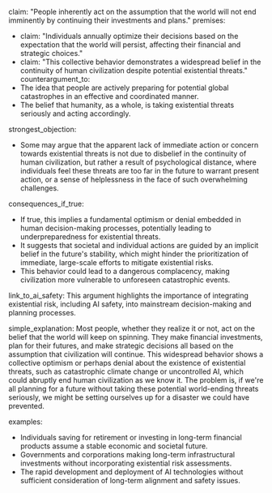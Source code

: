 claim: "People inherently act on the assumption that the world will not end imminently by continuing their investments and plans."
premises:
  - claim: "Individuals annually optimize their decisions based on the expectation that the world will persist, affecting their financial and strategic choices."
  - claim: "This collective behavior demonstrates a widespread belief in the continuity of human civilization despite potential existential threats."
counterargument_to:
  - The idea that people are actively preparing for potential global catastrophes in an effective and coordinated manner.
  - The belief that humanity, as a whole, is taking existential threats seriously and acting accordingly.

strongest_objection:
  - Some may argue that the apparent lack of immediate action or concern towards existential threats is not due to disbelief in the continuity of human civilization, but rather a result of psychological distance, where individuals feel these threats are too far in the future to warrant present action, or a sense of helplessness in the face of such overwhelming challenges.

consequences_if_true:
  - If true, this implies a fundamental optimism or denial embedded in human decision-making processes, potentially leading to underpreparedness for existential threats.
  - It suggests that societal and individual actions are guided by an implicit belief in the future's stability, which might hinder the prioritization of immediate, large-scale efforts to mitigate existential risks.
  - This behavior could lead to a dangerous complacency, making civilization more vulnerable to unforeseen catastrophic events.

link_to_ai_safety: This argument highlights the importance of integrating existential risk, including AI safety, into mainstream decision-making and planning processes.

simple_explanation: Most people, whether they realize it or not, act on the belief that the world will keep on spinning. They make financial investments, plan for their futures, and make strategic decisions all based on the assumption that civilization will continue. This widespread behavior shows a collective optimism or perhaps denial about the existence of existential threats, such as catastrophic climate change or uncontrolled AI, which could abruptly end human civilization as we know it. The problem is, if we're all planning for a future without taking these potential world-ending threats seriously, we might be setting ourselves up for a disaster we could have prevented.

examples:
  - Individuals saving for retirement or investing in long-term financial products assume a stable economic and societal future.
  - Governments and corporations making long-term infrastructural investments without incorporating existential risk assessments.
  - The rapid development and deployment of AI technologies without sufficient consideration of long-term alignment and safety issues.